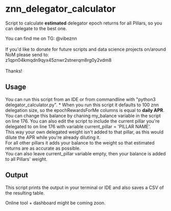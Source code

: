 # znn_delegator_calculator
Script to calculate **estimated** delegator epoch returns for all Pillars, so you can delegate to the best one.  

You can find me on TG: @vibeznn  
\
If you'd like to donate for future scripts and data science projects on/around NoM please send to:\
z1qpn04kmqdn9qyx45znwr2stnerqm8rg0y2vdm8  
\
Thanks!


## Usage
You can run this script from an IDE or from commandline with "python3 delegator_calculator.py".
*
When you run this script it defaults to 100 znn delegation size, so the epochRewardsForMe columns is equal to **daily APR**. You can change this balance by chaning my_balance variable in the script on line 176.
You can also edit the script to include the current pillar you're delegated to on line 176  with variable current_pillar = 'PILLAR NAME'.  
This way your own delegated weight isn't added to that pillar, as this would dilute the APR while you're already diluting it.  
For all other pillars it adds your balance to the weight so that estimated returns are as accurate as possible.  
You can also leave current_pillar variable empty, then your balance is added to all Pillars' weight. 


## Output
This script prints the output in your terminal or IDE and also saves a CSV of the resulting table.  

Online tool + dashboard might be coming zoon.  